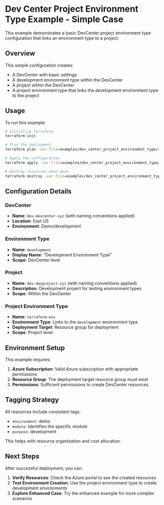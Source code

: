 # Dev Center Project Environment Type Example - Simple Case

This example demonstrates a basic DevCenter project environment type configuration that links an environment type to a project.

## Overview

This simple configuration creates:

- A DevCenter with basic settings
- A development environment type within the DevCenter
- A project within the DevCenter
- A project environment type that links the development environment type to the project

## Usage

To run this example:

```bash
# Initialize Terraform
terraform init

# Plan the deployment
terraform plan -var-file=examples/dev_center_project_environment_type/simple_case/configuration.tfvars

# Apply the configuration
terraform apply -var-file=examples/dev_center_project_environment_type/simple_case/configuration.tfvars

# Destroy resources when done
terraform destroy -var-file=examples/dev_center_project_environment_type/simple_case/configuration.tfvars
```

## Configuration Details

### DevCenter
- **Name**: `dev-devcenter-xyz` (with naming conventions applied)
- **Location**: East US
- **Environment**: Demo/development

### Environment Type
- **Name**: `development`
- **Display Name**: "Development Environment Type"
- **Scope**: DevCenter level

### Project
- **Name**: `dev-devproject-xyz` (with naming conventions applied)
- **Description**: Development project for testing environment types
- **Scope**: Within the DevCenter

### Project Environment Type
- **Name**: `terraform-env`
- **Environment Type**: Links to the `development` environment type
- **Deployment Target**: Resource group for deployment
- **Scope**: Project level

## Environment Setup

This example requires:

1. **Azure Subscription**: Valid Azure subscription with appropriate permissions
2. **Resource Group**: The deployment target resource group must exist
3. **Permissions**: Sufficient permissions to create DevCenter resources

## Tagging Strategy

All resources include consistent tags:
- `environment`: demo
- `module`: Identifies the specific module
- `purpose`: development

This helps with resource organization and cost allocation.

## Next Steps

After successful deployment, you can:

1. **Verify Resources**: Check the Azure portal to see the created resources
2. **Test Environment Creation**: Use the project environment type to create development environments
3. **Explore Enhanced Case**: Try the enhanced example for more complex scenarios